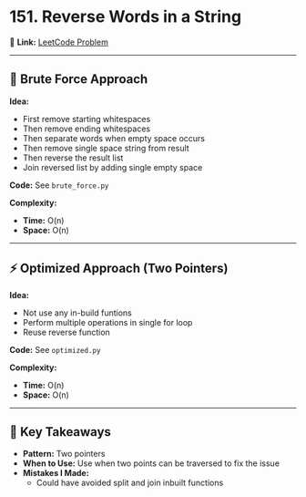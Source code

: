 # 151. Reverse Words in a String

🔗 **Link:** [LeetCode Problem](https://leetcode.com/problems/reverse-words-in-a-string)

---

## 🧠 Brute Force Approach
**Idea:**  
- First remove starting whitespaces
- Then remove ending whitespaces
- Then separate words when empty space occurs
- Then remove single space string from result
- Then reverse the result list
- Join reversed list by adding single empty space

**Code:** See `brute_force.py`

**Complexity:**
- **Time:** O(n)
- **Space:** O(n)

---

## ⚡ Optimized Approach (Two Pointers)
**Idea:**  
- Not use any in-build funtions
- Perform multiple operations in single for loop
- Reuse reverse function

**Code:** See `optimized.py`

**Complexity:**
- **Time:** O(n)
- **Space:** O(n)

---

## 📝 Key Takeaways
- **Pattern:** Two pointers
- **When to Use:** Use when two points can be traversed to fix the issue
- **Mistakes I Made:**
  - Could have avoided split and join inbuilt functions